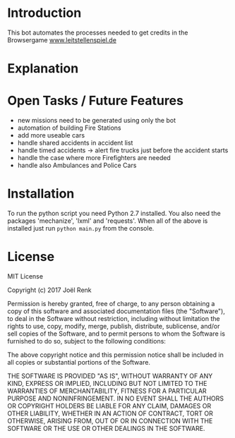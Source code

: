 # Introduction #

This bot automates the processes needed to get credits in the Browsergame www.leitstellenspiel.de

# Explanation #


# Open Tasks / Future Features #

* new missions need to be generated using only the bot
* automation of building Fire Stations
* add more useable cars
* handle shared accidents in accident list
* handle timed accidents -> alert fire trucks just before the accident starts
* handle the case where more Firefighters are needed
* handle also Ambulances and Police Cars


# Installation #

To run the python script you need Python 2.7 installed. 
You also need the packages 'mechanize', 'lxml' and 'requests'.
When all of the above is installed just run `python main.py` from the console.

# License #

MIT License

Copyright (c) 2017 Joël Renk

Permission is hereby granted, free of charge, to any person obtaining a copy
of this software and associated documentation files (the "Software"), to deal
in the Software without restriction, including without limitation the rights
to use, copy, modify, merge, publish, distribute, sublicense, and/or sell
copies of the Software, and to permit persons to whom the Software is
furnished to do so, subject to the following conditions:

The above copyright notice and this permission notice shall be included in all
copies or substantial portions of the Software.

THE SOFTWARE IS PROVIDED "AS IS", WITHOUT WARRANTY OF ANY KIND, EXPRESS OR
IMPLIED, INCLUDING BUT NOT LIMITED TO THE WARRANTIES OF MERCHANTABILITY,
FITNESS FOR A PARTICULAR PURPOSE AND NONINFRINGEMENT. IN NO EVENT SHALL THE
AUTHORS OR COPYRIGHT HOLDERS BE LIABLE FOR ANY CLAIM, DAMAGES OR OTHER
LIABILITY, WHETHER IN AN ACTION OF CONTRACT, TORT OR OTHERWISE, ARISING FROM,
OUT OF OR IN CONNECTION WITH THE SOFTWARE OR THE USE OR OTHER DEALINGS IN THE
SOFTWARE.